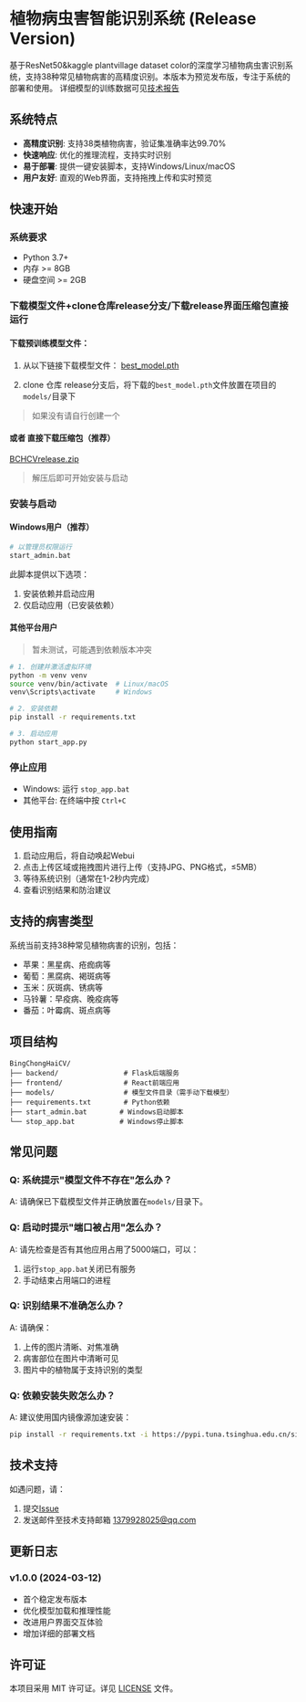 # 植物病虫害智能识别系统 (Release Version)

基于ResNet50&kaggle plantvillage dataset color的深度学习植物病虫害识别系统，支持38种常见植物病害的高精度识别。本版本为预览发布版，专注于系统的部署和使用。
详细模型的训练数据可见[技术报告](https://github.com/Chil1T/BingChongHaiCV/blob/release/docs/technical_report.md)

## 系统特点

- **高精度识别**: 支持38类植物病害，验证集准确率达99.70%
- **快速响应**: 优化的推理流程，支持实时识别
- **易于部署**: 提供一键安装脚本，支持Windows/Linux/macOS
- **用户友好**: 直观的Web界面，支持拖拽上传和实时预览

## 快速开始

### 系统要求

- Python 3.7+
- 内存 >= 8GB
- 硬盘空间 >= 2GB

### 下载模型文件+clone仓库release分支/下载release界面压缩包直接运行

#### 下载预训练模型文件：

1. 从以下链接下载模型文件：
   [best_model.pth](https://github.com/Chil1T/BingChongHaiCV/releases/tag/%E6%A8%A1%E5%9E%8B%E6%96%87%E4%BB%B6)
   
2. clone 仓库 release分支后，将下载的`best_model.pth`文件放置在项目的`models/`目录下
> 如果没有请自行创建一个
#### 或者  直接下载压缩包（推荐）
[BCHCVrelease.zip](https://github.com/Chil1T/BingChongHaiCV/releases/tag/%E9%A1%B9%E7%9B%AE)
> 解压后即可开始安装与启动
### 安装与启动

#### Windows用户（推荐）

```bash
# 以管理员权限运行
start_admin.bat
```

此脚本提供以下选项：
1. 安装依赖并启动应用
2. 仅启动应用（已安装依赖）

#### 其他平台用户
> 暂未测试，可能遇到依赖版本冲突

```bash
# 1. 创建并激活虚拟环境
python -m venv venv
source venv/bin/activate  # Linux/macOS
venv\Scripts\activate     # Windows

# 2. 安装依赖
pip install -r requirements.txt

# 3. 启动应用
python start_app.py
```

### 停止应用

- Windows: 运行 `stop_app.bat`
- 其他平台: 在终端中按 `Ctrl+C`

## 使用指南

1. 启动应用后，将自动唤起Webui
2. 点击上传区域或拖拽图片进行上传（支持JPG、PNG格式，≤5MB）
3. 等待系统识别（通常在1-2秒内完成）
4. 查看识别结果和防治建议

## 支持的病害类型

系统当前支持38种常见植物病害的识别，包括：
- 苹果：黑星病、疮痂病等
- 葡萄：黑腐病、褐斑病等
- 玉米：灰斑病、锈病等
- 马铃薯：早疫病、晚疫病等
- 番茄：叶霉病、斑点病等



## 项目结构

```
BingChongHaiCV/
├── backend/                # Flask后端服务
├── frontend/               # React前端应用
├── models/                 # 模型文件目录（需手动下载模型）
├── requirements.txt        # Python依赖
├── start_admin.bat        # Windows启动脚本
└── stop_app.bat           # Windows停止脚本
```

## 常见问题

### Q: 系统提示"模型文件不存在"怎么办？

A: 请确保已下载模型文件并正确放置在`models/`目录下。

### Q: 启动时提示"端口被占用"怎么办？

A: 请先检查是否有其他应用占用了5000端口，可以：
1. 运行`stop_app.bat`关闭已有服务
2. 手动结束占用端口的进程

### Q: 识别结果不准确怎么办？

A: 请确保：
1. 上传的图片清晰、对焦准确
2. 病害部位在图片中清晰可见
3. 图片中的植物属于支持识别的类型

### Q: 依赖安装失败怎么办？

A: 建议使用国内镜像源加速安装：
```bash
pip install -r requirements.txt -i https://pypi.tuna.tsinghua.edu.cn/simple
```

## 技术支持

如遇问题，请：
1. 提交[Issue](https://github.com/Chil1T/BingChongHaiCV/issues)
2. 发送邮件至技术支持邮箱 1379928025@qq.com


## 更新日志

### v1.0.0 (2024-03-12)
- 首个稳定发布版本
- 优化模型加载和推理性能
- 改进用户界面交互体验
- 增加详细的部署文档

## 许可证

本项目采用 MIT 许可证。详见 [LICENSE](LICENSE) 文件。 
